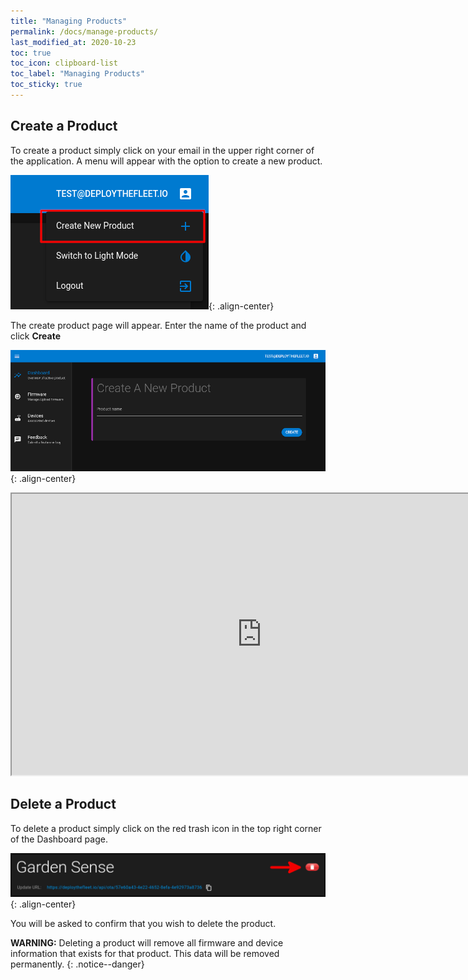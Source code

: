 ```yaml
---
title: "Managing Products"
permalink: /docs/manage-products/
last_modified_at: 2020-10-23
toc: true
toc_icon: clipboard-list
toc_label: "Managing Products"
toc_sticky: true
---
```


## Create a Product
To create a product simply click on your email in the upper right corner of the application. A menu will appear with the option to create a new product.

![Create product menu location](/assets/images/docs/create_product_menu.png){: .align-center}

The create product page will appear. Enter the name of the product and click **Create**

![Create product dialog](/assets/images/docs/create_product.png){: .align-center}

<div class="responsive-video-container">
<iframe id="lbry-iframe" width="800" height="450" src="https://lbry.tv/$/embed/dtf-create-product/96c4b6275264acfa62042fd74b52deec2206b008?r=FMmfD3i3a3LWW4n5arB65GwERbZDqgyE" allowfullscreen></iframe>
</div>


## Delete a Product
To delete a product simply click on the red trash icon in the top right corner of the Dashboard page. 

![Delete product icon location](/assets/images/docs/delete_product_icon.png){: .align-center}

You will be asked to confirm that you wish to delete the product.

<i class='fas fa-exclamation-triangle'></i> **WARNING:** Deleting a product will remove all firmware and device information that exists for that product. This data will be removed permanently.
{: .notice--danger}

